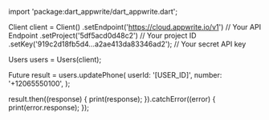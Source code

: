 import 'package:dart_appwrite/dart_appwrite.dart';

Client client = Client()
  .setEndpoint('https://cloud.appwrite.io/v1') // Your API Endpoint
  .setProject('5df5acd0d48c2') // Your project ID
  .setKey('919c2d18fb5d4...a2ae413da83346ad2'); // Your secret API key

Users users = Users(client);

Future result = users.updatePhone(
  userId: '[USER_ID]',
  number: '+12065550100',
);

result.then((response) {
  print(response);
}).catchError((error) {
  print(error.response);
});
